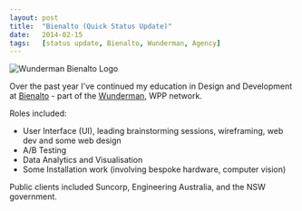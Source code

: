 ```yaml
---
layout:	post
title:	"Bienalto (Quick Status Update)"
date:	2014-02-15
tags:	[status update, Bienalto, Wunderman, Agency]
---
```


![Wunderman Bienalto Logo](assets/Wunderman_logo_header.png)

Over the past year I've continued my education in Design and Development at [Bienalto](http://www.bienalto.com/) - part of the [Wunderman](http://www.wunderman.com/), WPP network.

Roles included:

- User Interface (UI), leading brainstorming sessions, wireframing, web dev and some web design
- A/B Testing
- Data Analytics and Visualisation
- Some Installation work (involving bespoke hardware, computer vision)

Public clients included Suncorp, Engineering Australia, and the NSW government.